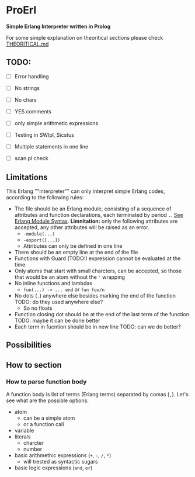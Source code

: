 #  ProErl
**Simple Erlang Interpreter written in Prolog**

For some simple explanation on theoritical sections please check [THEORITICAL.md](THEORITICAL.md)
## TODO:
- [ ] Error handling
- [ ] No strings
- [ ] No chars
- [ ] YES comments
- [ ] only simple arithmetic expressions
- [ ] Testing in SWIpl, Sicstus
- [ ] Multiple statements in one line
- [ ] scan.pl check 


## Limitations

This Erlang ""interpreter"" can only interpret simple Erlang codes, according to the following rules:

- The file should be an Erlang module, consisting of a sequence of attributes and function declarations, each terminated by period `.`. [See Erlang Module Syntax](https://www.erlang.org/doc/reference_manual/modules.html#module-syntax). **Limnitation:** only the following attributes are accepted, any other attributes will be raised as an error.
  - `-module(...)`
  - `-export([...])`
  - Attributes can only be defined in one line
- There should be an empty line at the end of the file
- Functions with Guard (TODO:) expression cannot be evaluated at the time.
- Only atoms that start with small charcters, can be accepted, so those that would be an atom without the `'` wrapping
- No inline functions and lambdas
  - `fun(...) -> ... end` or `fun foo/n`
- No dots (`.`) anywhere else besides marking the end of the function TODO: do they used anywhere else?
  - So no floats
- Function closing dot should be at the end of the last term of the function TODO: maybe it can be done better
- Each term in fucntion should be in new line TODO: can we do better?

## Possibilities



## How to section



### How to parse function body

A function body is list of terms (Erlang terms) separated by comas (`,`). Let's see what are the possible options:
- atom
  - can be a simple atom
  - or a function call
- variable
- literals
  - charcter
  - number
- basic arithmethic expressions (`+`, `-`, `/`, `*`)
  - will trested as syntactic sugars
- basic logic expressions (`and`, `or`)